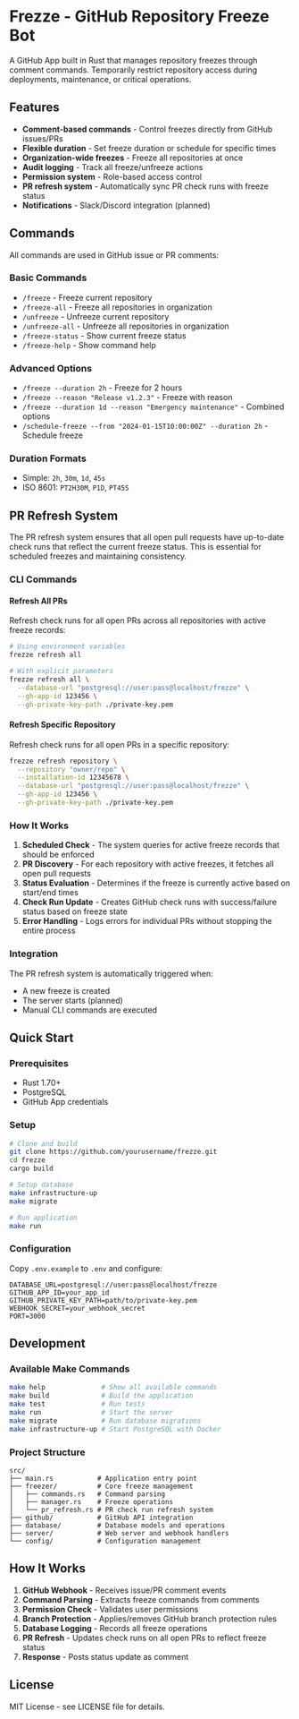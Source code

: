 # Frezze - GitHub Repository Freeze Bot

A GitHub App built in Rust that manages repository freezes through comment commands. Temporarily restrict repository access during deployments, maintenance, or critical operations.

## Features

- **Comment-based commands** - Control freezes directly from GitHub issues/PRs
- **Flexible duration** - Set freeze duration or schedule for specific times
- **Organization-wide freezes** - Freeze all repositories at once
- **Audit logging** - Track all freeze/unfreeze actions
- **Permission system** - Role-based access control
- **PR refresh system** - Automatically sync PR check runs with freeze status
- **Notifications** - Slack/Discord integration (planned)

## Commands

All commands are used in GitHub issue or PR comments:

### Basic Commands
- `/freeze` - Freeze current repository
- `/freeze-all` - Freeze all repositories in organization
- `/unfreeze` - Unfreeze current repository  
- `/unfreeze-all` - Unfreeze all repositories in organization
- `/freeze-status` - Show current freeze status
- `/freeze-help` - Show command help

### Advanced Options
- `/freeze --duration 2h` - Freeze for 2 hours
- `/freeze --reason "Release v1.2.3"` - Freeze with reason
- `/freeze --duration 1d --reason "Emergency maintenance"` - Combined options
- `/schedule-freeze --from "2024-01-15T10:00:00Z" --duration 2h` - Schedule freeze

### Duration Formats
- Simple: `2h`, `30m`, `1d`, `45s`
- ISO 8601: `PT2H30M`, `P1D`, `PT45S`

## PR Refresh System

The PR refresh system ensures that all open pull requests have up-to-date check runs that reflect the current freeze status. This is essential for scheduled freezes and maintaining consistency.

### CLI Commands

#### Refresh All PRs
Refresh check runs for all open PRs across all repositories with active freeze records:

```bash
# Using environment variables
frezze refresh all

# With explicit parameters
frezze refresh all \
  --database-url "postgresql://user:pass@localhost/frezze" \
  --gh-app-id 123456 \
  --gh-private-key-path ./private-key.pem
```

#### Refresh Specific Repository
Refresh check runs for all open PRs in a specific repository:

```bash
frezze refresh repository \
  --repository "owner/repo" \
  --installation-id 12345678 \
  --database-url "postgresql://user:pass@localhost/frezze" \
  --gh-app-id 123456 \
  --gh-private-key-path ./private-key.pem
```

### How It Works

1. **Scheduled Check** - The system queries for active freeze records that should be enforced
2. **PR Discovery** - For each repository with active freezes, it fetches all open pull requests
3. **Status Evaluation** - Determines if the freeze is currently active based on start/end times
4. **Check Run Update** - Creates GitHub check runs with success/failure status based on freeze state
5. **Error Handling** - Logs errors for individual PRs without stopping the entire process

### Integration

The PR refresh system is automatically triggered when:
- A new freeze is created
- The server starts (planned)
- Manual CLI commands are executed

## Quick Start

### Prerequisites
- Rust 1.70+
- PostgreSQL
- GitHub App credentials

### Setup
```bash
# Clone and build
git clone https://github.com/yourusername/frezze.git
cd frezze
cargo build

# Setup database
make infrastructure-up
make migrate

# Run application
make run
```

### Configuration
Copy `.env.example` to `.env` and configure:
```env
DATABASE_URL=postgresql://user:pass@localhost/frezze
GITHUB_APP_ID=your_app_id
GITHUB_PRIVATE_KEY_PATH=path/to/private-key.pem
WEBHOOK_SECRET=your_webhook_secret
PORT=3000
```

## Development

### Available Make Commands
```bash
make help              # Show all available commands
make build             # Build the application
make test              # Run tests
make run               # Start the server
make migrate           # Run database migrations
make infrastructure-up # Start PostgreSQL with Docker
```

### Project Structure
```
src/
├── main.rs           # Application entry point
├── freezer/          # Core freeze management
│   ├── commands.rs   # Command parsing
│   ├── manager.rs    # Freeze operations
│   └── pr_refresh.rs # PR check run refresh system
├── github/           # GitHub API integration
├── database/         # Database models and operations
├── server/           # Web server and webhook handlers
└── config/           # Configuration management
```

## How It Works

1. **GitHub Webhook** - Receives issue/PR comment events
2. **Command Parsing** - Extracts freeze commands from comments
3. **Permission Check** - Validates user permissions
4. **Branch Protection** - Applies/removes GitHub branch protection rules
5. **Database Logging** - Records all freeze operations
6. **PR Refresh** - Updates check runs on all open PRs to reflect freeze status
7. **Response** - Posts status update as comment

## License

MIT License - see LICENSE file for details.

